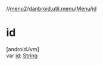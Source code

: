 //[menu2](../../../index.md)/[danbroid.util.menu](../index.md)/[Menu](index.md)/[id](id.md)

# id

[androidJvm]\
var [id](id.md): [String](https://kotlinlang.org/api/latest/jvm/stdlib/kotlin/-string/index.html)
